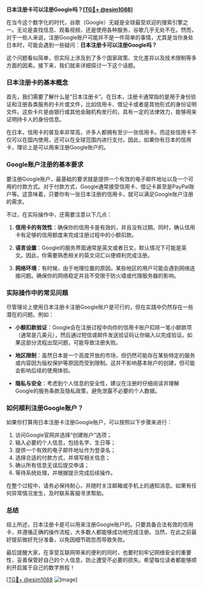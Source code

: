**日本注册卡可以注册Google吗？[[TG💪+ @esim1088](https://t.me/s/esim1088)]**

在当今这个数字化的时代，谷歌（Google）无疑是全球最受欢迎的搜索引擎之一。无论是查找信息、观看视频，还是使用各种服务，谷歌几乎无处不在。然而，对于一些人来说，注册Google账户可能并不是一件简单的事情，尤其是当你身处日本时，可能会遇到一些疑问：**日本注册卡可以注册Google吗？**

这个问题看似简单，但实际上涉及到了多个国家政策、文化差异以及技术限制等多方面的因素。接下来，我们就来详细探讨一下这个话题。

### 日本注册卡的基本概念

首先，我们需要了解什么是“日本注册卡”。在日本，注册卡通常指的是用于身份验证和注册各类服务的卡片或文件，比如信用卡、借记卡或者是其他形式的身份证明文件。这些卡片是由银行或其他金融机构发行的，具有一定的法律效力，能够用来证明持卡人的身份信息。

在日本，信用卡的普及率非常高，许多人都拥有至少一张信用卡。而这些信用卡不仅可以在国内使用，还可以在全球范围内进行支付。因此，如果你有日本的信用卡，理论上是可以用来注册Google账户的。

### Google账户注册的基本要求

要注册Google账户，最基础的要求就是提供一个有效的电子邮件地址以及一个可用的付款方式。对于付款方式，Google通常接受信用卡、借记卡甚至是PayPal账户等。这意味着，只要你有一张日本注册的信用卡，就可以满足Google账户注册的需求。

不过，在实际操作中，还需要注意以下几点：

1. **信用卡的有效性**：确保你的信用卡是有效的，并且没有过期。同时，确认信用卡有足够的信用额度来完成注册过程中的小额扣款。
   
2. **语言设置**：Google的服务界面通常是英文或者日文，默认情况下可能是英文。因此，你需要熟悉相关的英文词汇以便顺利完成注册。

3. **网络环境**：有时候，由于地理位置的原因，某些地区的用户可能会遇到网络连接问题。确保你的网络稳定并且不受限于防火墙或代理服务器的影响。

### 实际操作中的常见问题

尽管理论上使用日本注册卡注册Google账户是可行的，但在实践中仍然存在一些潜在的问题。例如：

- **小额扣款验证**：Google会在注册过程中向你的信用卡账户扣除一笔小额款项（通常是几美元），然后通过短信或邮件发送验证码让你输入以完成验证。如果这部分流程出现问题，可能导致注册失败。
  
- **地区限制**：虽然日本是一个高度开放的市场，但仍然可能存在某些特定的服务或内容因为版权保护等原因而受到限制。这并不影响基本账户的创建，但可能会影响后续的使用体验。

- **隐私与安全**：考虑到个人信息的安全性，建议在注册时仔细阅读并理解Google的服务条款及隐私政策，避免泄露不必要的个人数据。

### 如何顺利注册Google账户？

如果你打算用日本注册卡注册Google账户，可以按照以下步骤来进行：

1. 访问Google官网并选择“创建账户”选项；
2. 输入必要的个人信息，包括名字、生日等；
3. 提供一个有效的电子邮件地址作为登录名；
4. 选择合适的付款方式，并填写相关信息；
5. 确认所有信息无误后提交申请；
6. 等待系统处理，并根据提示完成后续操作。

在整个过程中，请务必保持耐心，并随时关注邮箱或手机上的通知消息。如果有任何异常情况发生，及时联系客服寻求帮助。

### 总结

综上所述，日本注册卡是可以用来注册Google账户的。只要具备合法有效的信用卡，并遵循正确的操作流程，大多数人都能够成功地完成注册。当然，在此之前最好提前做好充分准备，以免因细节疏忽而导致失败。

最后提醒大家，在享受互联网带来的便利的同时，也要时刻牢记网络安全的重要性，妥善保管好自己的个人信息，防止遭受不必要的损失。希望每位读者都能够顺利开启属于自己的数字旅程！

[[TG💪+ @esim1088](https://t.me/s/esim1088) ![Image](https://i.postimg.cc/4NQfJmqS/Snipaste-2025-05-13-00-14-12.png)]